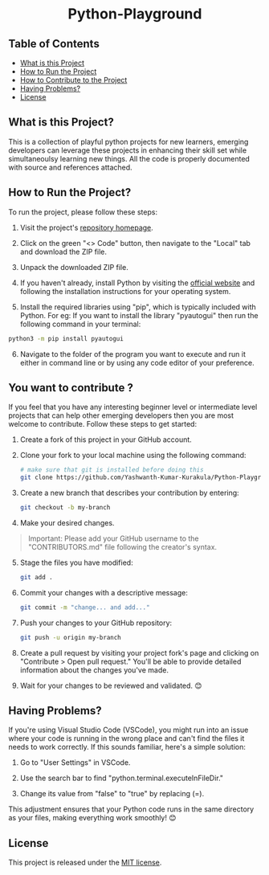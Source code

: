 <h1 align="center">Python-Playground</h1>

## Table of Contents
- [What is this Project](#what-is-this-project)
- [How to Run the Project](#how-to-run-the-project)
- [How to Contribute to the Project](#you-want-to-contribute)
- [Having Problems?](#having-problems)
- [License](#license)

## What is this Project?

This is a collection of playful python projects for new learners, emerging developers can leverage these projects in enhancing their skill set while simultaneoulsy learning new things. All the code is properly documented with source and references attached.

## How to Run the Project?
To run the project, please follow these steps:

1. Visit the project's [repository homepage](https://github.com/Yashwanth-Kumar-Kurakula/Python-Playground).

2. Click on the green "<> Code" button, then navigate to the "Local" tab and download the ZIP file.

3. Unpack the downloaded ZIP file.

4. If you haven't already, install Python by visiting the [official website](https://www.python.org/downloads/) and following the installation instructions for your operating system.

5. Install the required libraries using "pip", which is typically included with Python. 
    For eg: If you want to install the library "pyautogui" then run the following command in your terminal:

```sh
python3 -m pip install pyautogui
```

6. Navigate to the folder of the program you want to execute and run it either in command line or by using any code editor of your preference.

## You want to contribute ?

If you feel that you have any interesting beginner level or intermediate level projects that can help other emerging developers then you are most welcome to contribute. Follow these steps to get started:

1. Create a fork of this project in your GitHub account.

2. Clone your fork to your local machine using the following command:

    ```sh
    # make sure that git is installed before doing this
    git clone https://github.com/Yashwanth-Kumar-Kurakula/Python-Playground.git
    ```

3. Create a new branch that describes your contribution by entering:

    ```sh
    git checkout -b my-branch
    ```

4. Make your desired changes.

> Important: Please add your GitHub username to the "CONTRIBUTORS.md" file following the creator's syntax.

5. Stage the files you have modified:

    ```sh
    git add .
    ```

6. Commit your changes with a descriptive message:

    ```sh
    git commit -m "change... and add..."
    ```

7. Push your changes to your GitHub repository:

    ```sh
    git push -u origin my-branch
    ```

8. Create a pull request by visiting your project fork's page and clicking on "Contribute > Open pull request." You'll be able to provide detailed information about the changes you've made.

9. Wait for your changes to be reviewed and validated. :blush:

## Having Problems?

If you're using Visual Studio Code (VSCode), you might run into an issue where your code is running in the wrong place and can't find the files it needs to work correctly. If this sounds familiar, here's a simple solution:

1. Go to "User Settings" in VSCode.

2. Use the search bar to find "python.terminal.executeInFileDir."

3. Change its value from "false" to "true" by replacing (=).

This adjustment ensures that your Python code runs in the same directory as your files, making everything work smoothly! 😊

## License

This project is released under the [MIT license](https://github.com/Yashwanth-Kumar-Kurakula/Python-Playground/blob/main/LICENSE).
